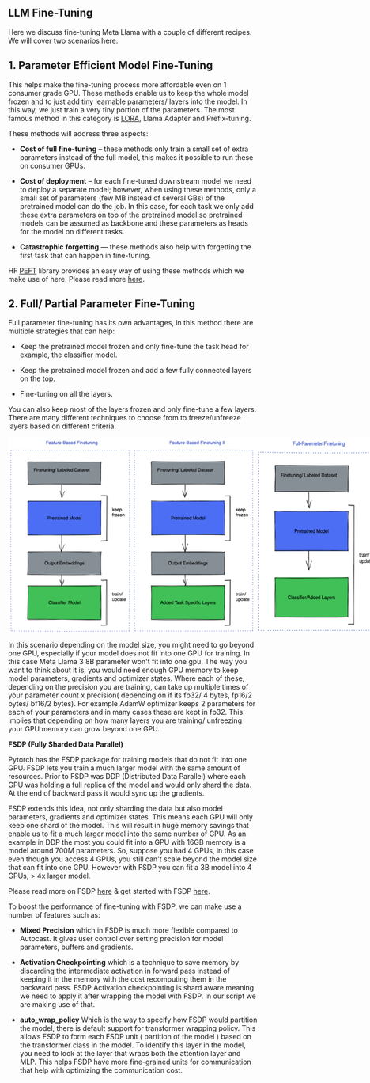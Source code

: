 ## LLM Fine-Tuning

Here we discuss fine-tuning Meta Llama with a couple of different recipes. We will cover two scenarios here:


## 1. **Parameter Efficient Model Fine-Tuning**
 This helps make the fine-tuning process more affordable even on 1 consumer grade GPU. These methods enable us to keep the whole model frozen and to just add tiny learnable parameters/ layers into the model. In this way, we just train a very tiny portion of the parameters. The most famous method in this category is [LORA](https://arxiv.org/pdf/2106.09685.pdf), Llama Adapter and Prefix-tuning.


These methods will address three aspects:


- **Cost of full fine-tuning** – these methods only train a small set of extra parameters instead of the full model, this makes it possible to run these on consumer GPUs.

- **Cost of deployment** – for each fine-tuned downstream model we need to deploy a separate model; however, when using these methods, only a small set of parameters (few MB instead of several GBs) of the pretrained model can do the job. In this case, for each task we only add these extra parameters on top of the pretrained model so pretrained models can be assumed as backbone and these parameters as heads for the model on different tasks.

- **Catastrophic forgetting** — these methods also help with forgetting the first task that can happen in fine-tuning.

HF [PEFT](https://github.com/huggingface/peft) library provides an easy way of using these methods which we make use of here. Please read more [here](https://huggingface.co/blog/peft).

## 2. **Full/ Partial Parameter Fine-Tuning**

Full parameter fine-tuning has its own advantages, in this method there are multiple strategies that can help:

-  Keep the pretrained model frozen and only fine-tune the task head for example, the classifier model.


-  Keep the pretrained model frozen and add a few fully connected layers on the top.


-  Fine-tuning on all the layers.

You can also keep most of the layers frozen and only fine-tune a few layers. There are many different techniques to choose from to freeze/unfreeze layers based on different criteria.

<div style="display: flex;">
    <img src="./img/feature_based_fn.png" alt="Image 1" width="250" />
    <img src="./img/feature_based_fn_2.png" alt="Image 2" width="250" />
    <img src="./img/full_param_fn.png" alt="Image 3" width="250" />
</div>



In this scenario depending on the model size, you might need to go beyond one GPU, especially if your model does not fit into one GPU for training. In this case Meta Llama 3 8B parameter won't fit into one gpu.
The way you want to think about it is, you would need enough GPU memory to keep model parameters, gradients and optimizer states. Where each of these, depending on the precision you are training, can take up multiple times of your parameter count x precision( depending on if its fp32/ 4 bytes, fp16/2 bytes/ bf16/2 bytes).
For example AdamW optimizer keeps 2 parameters for each of your parameters and in many cases these are kept in fp32. This implies that depending on how many layers you are training/ unfreezing your GPU memory can grow beyond one GPU.

**FSDP (Fully Sharded Data Parallel)**


Pytorch has the FSDP package for training models that do not fit into one GPU. FSDP lets you train a much larger model with the same amount of resources. Prior to FSDP was DDP (Distributed Data Parallel) where each GPU was holding a full replica of the model and would only shard the data. At the end of backward pass it would sync up the gradients.

FSDP extends this idea, not only sharding the data but also model parameters, gradients and optimizer states. This means each GPU will only keep one shard of the model. This will result in huge memory savings that enable us to fit a much larger model into the same number of GPU. As an example in DDP the most you could fit into a GPU with 16GB memory is a model around 700M parameters. So, suppose you had 4 GPUs, in this case even though you access 4 GPUs, you still can't scale beyond the model size that can fit into one GPU. However with FSDP you can fit a 3B model into 4 GPUs, > 4x larger model.


Please read more on FSDP [here](https://pytorch.org/blog/introducing-pytorch-fully-sharded-data-parallel-api/) & get started with FSDP [here](https://pytorch.org/tutorials/intermediate/FSDP_tutorial.html).


To boost the performance of fine-tuning with FSDP, we can make use a number of features such as:

- **Mixed Precision** which in FSDP is much more flexible compared to Autocast. It gives user control over setting precision for model parameters, buffers and gradients.

- **Activation Checkpointing**  which is a technique to save memory by discarding the intermediate activation in forward pass instead of keeping it in the memory with the cost recomputing them in the backward pass. FSDP Activation checkpointing is shard aware meaning we need to apply it after wrapping the model with FSDP. In our script we are making use of that.

- **auto_wrap_policy** Which is the way to specify how FSDP would partition the model, there is default support for transformer wrapping policy. This allows FSDP to form each FSDP unit ( partition of the  model ) based on the transformer class in the model. To identify this layer in the model, you need to look at the layer that wraps both the attention layer and  MLP. This helps FSDP have more fine-grained units for communication that help with optimizing the communication cost.
